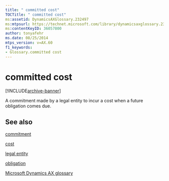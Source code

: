 ```yaml
---
title: " committed cost"
TOCTitle: " committed cost"
ms:assetid: DynamicsAXGlossary.232497
ms:mtpsurl: https://technet.microsoft.com/library/dynamicsaxglossary.232497(v=AX.60)
ms:contentKeyID: 36057800
author: tonyafehr
ms.date: 08/25/2014
mtps_version: v=AX.60
f1_keywords:
- Glossary.committed cost
---
```


# committed cost


[!INCLUDE[archive-banner](includes/archive-banner.md)]

A commitment made by a legal entity to incur a cost when a future obligation comes due.

## See also

[commitment](commitment.md)

[cost](cost.md)

[legal entity](legal-entity.md)

[obligation](obligation.md)

[Microsoft Dynamics AX glossary](glossary/microsoft-dynamics-ax-glossary.md)

  


